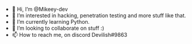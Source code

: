 - 👋 Hi, I’m @Mikeey-dev
- 👀 I’m interested in hacking, penetration testing and more stuff like that.
- 🌱 I’m currently learning Python.
- 💞️ I’m looking to collaborate on stuff :)
- 📫 How to reach me, on discord Devilish#9863

<!---
Mikeey-dev/Mikeey-dev is a ✨ special ✨ repository because its `README.md` (this file) appears on your GitHub profile.
You can click the Preview link to take a look at your changes.
--->
